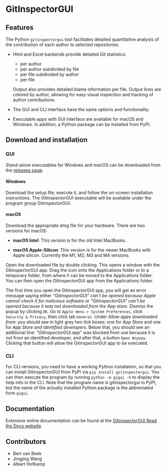 # GitInspectorGUI

## Features
The Python ``gitinspectorgui`` tool facilitates detailed quantitative analysis
of the contribution of each author to selected repositories.

  - Html and Excel backends provide detailed Git statistics:

    - per author
    - per author subdivided by file
    - per file subdivided by author
    - per file

    Output also provides detailed blame information per file. Output lines are
    colored by author, allowing for easy visual inspection and tracking of
    author contributions.

- The GUI and CLI interface have the same options and functionality.

- Executable apps with GUI interface are available for macOS and Windows. In
  addition, a Python package can be installed from PyPI.

## Download and installation
### GUI
Stand-alone executables for Windows and macOS can be downloaded from the
[releases page](https://github.com/davbeek/gitinspectorgui/releases).

#### Windows
Download the setup file, execute it, and follow the on-screen installation
instructions. The GitinspectorGUI executable will be available under the
program group GitinspectorGUI.

#### macOS

Download the appropriate dmg file for your hardware. There are two versions for macOS:

- **macOS Intel**: This version is for the old Intel MacBooks.

- **macOS Apple-Silicon**: This version is for the newer MacBooks with Apple
  silicon. Currently the M1, M2, M3 and M4 versions.

Open the downloaded file by double clicking. This opens a window with the
GitinspectorGUI app. Drag the icon onto the Applications folder or to a
temporary folder, from where it can be moved to the Applications folder. You can
then open the GitinspectorGUI app from the Applications folder.

The first time you open the GitinspectorGUI app, you will get an error message
saying either *"GitinspectorGUI" can't be opened because Apple cannot check it
for malicious software* or *"GitinspectorGUI" can't be opened because it was not
downloaded from the App store*. Dismiss the popup by clicking `OK`. Go to `Apple
menu > System Preferences`, click `Security & Privacy`, then click tab
`General`. Under *Allow apps downloaded from:* you should see in light grey two
tick boxes: one for *App Store* and one for *App Store and identified
developers*. Below that, you should see an additional line:
*"GitinspectorGUI.app"* was blocked from use because it is not from an
identified developer, and after that, a button `Open Anyway`. Clicking that
button will allow the GitinspectorGUI app to be executed.

### CLI
For CLI versions, you need to have a working Python installation, so that you
can install GitinspectorGUI from PyPI via `pip install gitinspectorgui`. You can
then execute the program by running `python -m gigui -h` to display the help
info in the CLI. Note that the program name is gitinspectorgui in PyPI, but the
name of the actually installed Python package is the abbreviated form `gigui`.

## Documentation
Extensive online documentation can be found at the [GitinspectorGUI Read the
Docs website](https://gitinspectorgui.readthedocs.io/en/latest/index.html).

## Contributors
- Bert van Beek
- Jingjing Wang
- Albert Hofkamp
